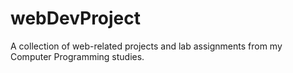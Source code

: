 # webDevProject
A collection of web-related projects and lab assignments from my Computer Programming studies. 
